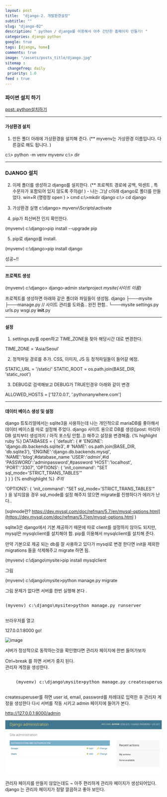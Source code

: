 ```yaml
---
layout: post
title:  "django-2. 개발환경설정"
subtitle: ""
slug: "django-02"
description: " python / django를 이용해서 아주 간단한 홈페이지 만들기! "
categories: django python
google: true
tags: [django, home]
comments: true
image: "/assets/posts_title/django.jpg"
sitemap :
 changefreq: daily
 priority: 1.0
feed : true
---
```


### 파이썬 설치 하기
[post: python설치하기](/python/tech/2018/01/25/python-02.html)

---------

#### 가상환경 설치

1. 만든 폴더 아래에 가상환경을 설치해 준다.
(** myvenv는 가상환경 이름입니다. 다른걸로 해도 됩니다. )

c:\\> python -m venv myvenv
c:\\> dir


----------

### DJANGO 설치

2. 이제 폴더를 생성하고 django를 설치한다.  (** 프로젝트 경로에 공백, 악센트 , 특수문자가 포함되어 있지 않도록 주의@! ) - 나는 그냥 c아래 django로 폴더를 만들었다.
win+R (명령창 open ) > cmd
c:\\>mkdir django
c:\\> cd django

3. 가상환경 실행
c:\django> myvenv\Scripts\activate

4. pip가 최신버전 인지 확인한다.

(myvenv) c:\django>pip install  --upgrade pip

5. pip로 django를 install.

(myvenv) c:\django>pip install django

성공~!!

-------------------------

#### 프로젝트 생성


(myvenv) c:\django> django-admin startproject *mysite(사이트 이름)*

프로젝트를 생성하면 아래와 같은 폴더와 파일들이 생성됨.
django
├───mysite
├───manage.py // 사이트 관리를 도와줌.. 완전 편함..
└───mysite
        settings.py
        urls.py
        wsgi.py
        __init__.py

__________________________________

#### 설정
1. settings.py를 open하고 TIME_ZONE을 찾아 해당시간 대로 변경한다.

TIME_ZONE = 'Asia/Seoul'

2. 정적파일 경로를 추가. CSS, 이미지, JS 등 정적파일들이 들어갈 예정.

STATIC_URL = '/static/'
STATIC_ROOT = os.path.join(BASE_DIR, 'static_root')


3. DEBUG로 검색해보고 DEBUG가 TRUE인경우 아래와 같이 변경

ALLOWED_HOSTS = ['127.0.0.1', '.pythonanywhere.com']

---------------------------------------------

#### 데이터 베이스 생성 및 설정

django 튜토리얼에서는 sqlite3을 사용하는데 나는 개인적으로 mariaDB를 좋아해서 데이터 베이스를 따로 설정해 주었다.
django 사이트 용으로 DB를 생성([post: 마리아DB 설치부터 생성까지 / 아직 포스팅 안함..]) 해주고
설정을 변경해줌.
{% highlight ruby %}
DATABASES = {
    'default': {
        # 'ENGINE': 'django.db.backends.sqlite3',
        # 'NAME': os.path.join(BASE_DIR, 'db.sqlite3'),
        'ENGINE':'django.db.backends.mysql',
        'NAME':'blog',#database_name
        'USER':'*admin*',#id
        'PASSWORD':'adminpassword',#password
        'HOST':'localhost',
        'PORT':'3307',
        'OPTIONS': {
            'init_command': "SET sql_mode='STRICT_TRANS_TABLES'"                       
        }
    }
}
{% endhighlight %}
*주의*

'OPTIONS': {
            'init_command': "SET sql_mode='STRICT_TRANS_TABLES'"                       
}
을  넣지않을 경우 sql_mode를 설정 해주지 않으면 migrate를 진행하다가 에러가 난다..

[sqlmode란? https://dev.mysql.com/doc/refman/5.7/en/mysql-options.html](https://dev.mysql.com/doc/refman/5.7/en/mysql-options.html )


sqlite3은 django에서 기본 제공하기 때문에 따로 client를 설정하지 않아도 되지만, mysql은 mysqlclient를 설치해야 함.
pip를 이용해서 mysqlclient를 설치해 준다.


만약 기본으로 제공 되는 db를 잘 사용하고 있다가 mysql로 변경 한다면
init을 제외한 migrations 들을 삭제해주고 migrate 하면 됨.


(myvenv) c:\django\mysite>pip install mysqlclient

그림

(myvenv) c:\django\mysite>python manage.py migrate

그림
문제가 없다면 서버를 한번 실행해 본다 .
<pre>

(myvenv) c:\django\mysite>python manage.py runserver

</pre>
브라우저를 열고

 127.0.0.1:8000   go!


![image](https://user-images.githubusercontent.com/35050638/36573234-2c4787ca-1883-11e8-9c78-ae76361e0303.png)

 서버가 정상적으로 동작하는것을 확인했다면 관리자 페이지에 한번 들어가보자


Ctrl+break 를 하면 서버가 중지 된다.  
관리자 계정을 생성한다.  

<pre>

    (myvenv) c:\django\mysite>python manage.py createsuperuser

</pre>

createsuperuser를 하면 user id, email, password를 차례대로 입력한 후 관리자 계정을 생성한다
다시 서버를 작동 시키고 admin 페이지에 들어가 본다.  

http://127.0.0.1:8000/admin


![image](/assets/posts_con/django/django_02002.png)

관리자 페이지를 만들지 않았는데도 ~ 아주 편리하게 관리자 페이지가 생성되어있다.
django 는 관리자 페이지가 정말 깔끔하고 좋아 보인다.
